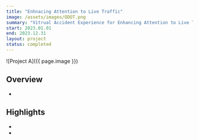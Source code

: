 ```yaml
---
title: "Enhnacing Attention to Live Traffic"
image: /assets/images/ODOT.png
summary: "Vitrual Accident Experience for Enhancing Attention to Live Traffic"
start: 2023.01.01
end: 2023.12.31
layout: project
status: completed
---
```


![Project A]({{ page.image }})

## Overview

- 

## Highlights

- 
- 
